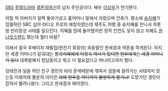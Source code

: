 [SBS](SBS.md) [주말드라마](%EC%A3%BC%EB%A7%90%20%EB%93%9C%EB%9D%BC%EB%A7%88.md) [결혼의여신](%EA%B2%B0%ED%98%BC%EC%9D%98%20%EC%97%AC%EC%8B%A0.md)의 남자 주인공이다. 배우
[이상우](%EC%9D%B4%EC%83%81%EC%9A%B0%281980%29.md)가 연기한다.

어릴 적 아버지가 일찍 돌아가셨고 홀어머니 밑에서 자랐으며 건축가. 평소에
[송지혜](%EC%86%A1%EC%A7%80%ED%98%9C.md)가 집필하던 SBC 심야 라디오 프로의 애청자였는데 제주도 여행 중
송지혜를 만나서 하룻밤 만리장성 사태를 일으킨다. 지혜를 맘에 들어했지만 정작 인연도 닿지 않고 지혜도 [원나잇스탠드](%EC%9B%90%EB%82%98%EC%9E%87%20%EC%8A%A4%ED%83%A0%EB%93%9C.md) 했는데 뭘더
바람?

이래서 결국 후배이자 재벌집(한진기 회장의) 외동딸인 한세경과 약혼을 하게된다. 하지만 세경 어머니가 갈궈대는 통에<del>지혜에게 이정숙
여사가 있다면 현우에게는 세경 어머니가 있다</del> 대폭발해서 청담동이고 뭐고 다 필요없다고 떠나려고까지 했다.

강태진과 일을 하던 친구 경민의 비리 문제때문에 엮여서 검찰에 끌려가는 사태까지 맞는등 이래저래 불운의 아이콘.<del>대체 현우를 어디까지
불쌍하게 할거냐!</del> 도망가던 경민이 잡혀서 풀려나왔다. 그리고 한세경과 헤어졌다.

